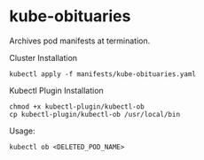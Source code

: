 # kube-obituaries
Archives pod manifests at termination.

Cluster Installation
```
kubectl apply -f manifests/kube-obituaries.yaml
```

Kubectl Plugin Installation
```
chmod +x kubectl-plugin/kubectl-ob
cp kubectl-plugin/kubectl-ob /usr/local/bin
```

Usage:
```
kubectl ob <DELETED_POD_NAME>
```
